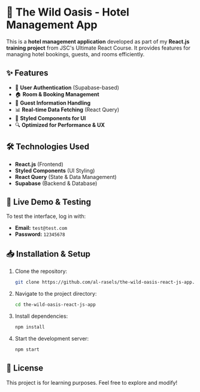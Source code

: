 
# 🏨 The Wild Oasis - Hotel Management App  

This is a **hotel management application** developed as part of my **React.js training project** from JSC's Ultimate React Course. It provides features for managing hotel bookings, guests, and rooms efficiently.  

## ✨ Features  

- 📌 **User Authentication** (Supabase-based)  
- 🏠 **Room & Booking Management**  
- 👤 **Guest Information Handling**  
- 📊 **Real-time Data Fetching** (React Query)  
- 🎨 **Styled Components for UI**  
- 🔍 **Optimized for Performance & UX**  

## 🛠️ Technologies Used  

- **React.js** (Frontend)  
- **Styled Components** (UI Styling)  
- **React Query** (State & Data Management)  
- **Supabase** (Backend & Database)  

## 🚀 Live Demo & Testing  

To test the interface, log in with:  
- **Email:** `test@test.com`  
- **Password:** `12345678`  

## 📥 Installation & Setup  

1. Clone the repository:  
   ```bash
   git clone https://github.com/al-rasels/the-wild-oasis-react-js-app.git
   ```
2. Navigate to the project directory:  
   ```bash
   cd the-wild-oasis-react-js-app
   ```
3. Install dependencies:  
   ```bash
   npm install
   ```
4. Start the development server:  
   ```bash
   npm start
   ```

## 📜 License  
This project is for learning purposes. Feel free to explore and modify!  
